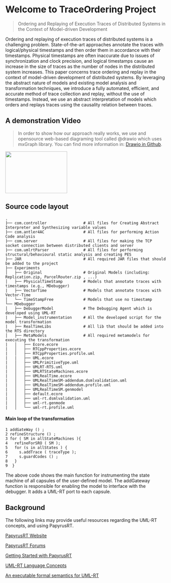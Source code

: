 # Welcome to TraceOrdering Project  
> Ordering and Replaying of Execution Traces of Distributed Systems in the Context of Model-driven Development

Ordering and replaying of execution traces of distributed systems is a challenging problem. State-of-the-art approaches annotate the traces with logical/physical timestamps and then order them in accordance with their timestamps. Physical timestamps are often inaccurate due to issues of synchronization and clock precision, and logical timestamps cause an increase in the size of traces as the number of nodes in the distributed system increases. This paper concerns trace ordering and replay in the context of model-driven development of distributed systems. By leveraging the abstract nature of models and existing model analysis and transformation techniques, we introduce a fully automated, efficient, and accurate method of trace collection and replay, without the use of timestamps. Instead, we use an abstract interpretation of models which
orders and replays traces using the causality relation between traces.

## A demonstration Video
> In order to show how our approach really works, we use and opensource web-based diagraming tool called @drawio which uses  mxGraph library. You can find more information in: [Drawio in Github](https://github.com/jgraph/drawio).


[<img src="https://i.ibb.co/nbM8rL6/You-Tube-icon.png" width="193" height="130">](https://youtu.be/SLnO32cWDI0)


## Source code layout
    .
    ├── com.controller                # All files for Creating Abstract Interpreter and Synthesizing variable values
    ├── com.antler4AC                 # All files for performing Action Code analysis  
    ├── com.server                    # All files for making the TCP socket connection between distributed clients and server 
    ├── com.umlrtParser               # All files for performing structural/behavioural static analysis and creating PES
    ├── JAR                           # All required JAR files that should be added to the project 
    ├── Experiments                   
    │   ├── Original                  # Original Models (including: Replication.zip, ParcelRouter.zip , ...)
    │   ├── PhysicalTimeStamp         # Models that annotate traces with timestamps (e.g., MDebugger)
    |   ├── VectorTime                # Models that annotate traces with Vector-Time
    │   └── TimeStampFree             # Models that use no timestamp
    └── MDebugger                     
    │   ├── DebuggerModel             # The Debugging Agent which is developed using UML-RT  
    |   ├── Model_instrumentation     # All the developed script for the model transformation 
    |   ├── RealTimeLibs              # All lib that should be added into the RTS directory
    │   ├── MetaModels                # All required metamodels for executing the transformation
    |   │   ├── Ecore.ecore
    |   │   ├── RTCppProperties.ecore
    |   │   ├── RTCppProperties.profile.uml
    |   |   ├── UML.ecore
    |   │   ├── UMLPrimitiveType.uml
    |   │   ├── UMLRT-RTS.uml
    |   │   ├── UMLRTStateMachines.ecore
    |   │   ├── UMLRealTime.ecore
    |   │   ├── UMLRealTimeSM-addendum.dsmlvalidation.uml
    |   │   ├── UMLRealTimeSM-addendum.profile.uml
    |   │   ├── UMLRealTimeSM.genmodel
    |   │   ├── default.ecore
    |   │   ├── uml-rt.dsmlvalidation.uml
    |   │   ├── uml-rt.genmode
    |   │   └── uml-rt.profile.uml

#### Main loop of the transformation
```
1 addGateWay () ;
2 refineStructure () ;
3 for ( SM in allStateMachines ){
4   refineForSRO ( SM );
5   for (s in allStates ) {
6     s.addTrace ( traceType );
7     s.guardCodes () ;
8   }
9  }
```

The above code shows the main function for instrumenting the state machine of all capsules of the user-defined model. The
addGateway function is responsible for enabling the model to interface with the debugger. It adds a UML-RT port to
each capsule.


## Background

The following links may provide useful resources regarding the UML-RT concepts, and using PapyrusRT.

[PapyrusRT Website](https://eclipse.org/papyrus-rt/)

[PapyrusRT Forums](https://www.eclipse.org/forums/index.php/f/314/)

[Getting Started with PapyrusRT](https://wiki.eclipse.org/Papyrus-RT/User/User_Guide/Getting_Started)

[UML-RT Language Concepts](https://pdfs.semanticscholar.org/7fae/fac63155a404e431c97201f89fc8c37a7d62.pdf)

[An executable formal semantics for UML-RT](https://link.springer.com/article/10.1007/s10270-014-0399-z)
